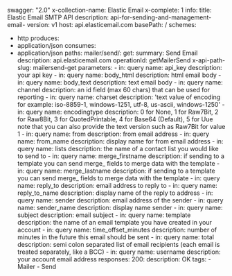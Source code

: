 swagger: "2.0"
x-collection-name: Elastic Email
x-complete: 1
info:
  title: Elastic Email SMTP API
  description: api-for-sending-and-management-email-
  version: v1
host: api.elasticemail.com
basePath: /
schemes:
- http
produces:
- application/json
consumes:
- application/json
paths:
  mailer/send/:
    get:
      summary: Send Email
      description: api.elasticemail.com
      operationId: getMailerSend
      x-api-path-slug: mailersend-get
      parameters:
      - in: query
        name: api_key
        description: your api key
      - in: query
        name: body_html
        description: html email body
      - in: query
        name: body_text
        description: text email body
      - in: query
        name: channel
        description: an id field (max 60 chars) that can be used for reporting
      - in: query
        name: charset
        description: 'text value of encoding for example: iso-8859-1, windows-1251,
          utf-8, us-ascii, windows-1250'
      - in: query
        name: encodingtype
        description: 0 for None, 1 for Raw7Bit, 2 for Raw8Bit, 3 for QuotedPrintable,
          4 for Base64 (Default), 5 for Uue  note that you can also provide the text
          version such as Raw7Bit for value 1
      - in: query
        name: from
        description: from email address
      - in: query
        name: from_name
        description: display name for from email address
      - in: query
        name: lists
        description: the name of a contact list you would like to send to
      - in: query
        name: merge_firstname
        description: if sending to a template you can send merge_ fields to merge
          data with the template
      - in: query
        name: merge_lastname
        description: if sending to a template you can send merge_ fields to merge
          data with the template
      - in: query
        name: reply_to
        description: email address to reply to
      - in: query
        name: reply_to_name
        description: display name of the reply to address
      - in: query
        name: sender
        description: email address of the sender
      - in: query
        name: sender_name
        description: display name sender
      - in: query
        name: subject
        description: email subject
      - in: query
        name: template
        description: the name of an email template you have created in your account
      - in: query
        name: time_offset_minutes
        description: number of minutes in the future this email should be sent
      - in: query
        name: total
        description: semi colon separated list of email recipients (each email is
          treated separately, like a BCC)
      - in: query
        name: username
        description: your account email address
      responses:
        200:
          description: OK
      tags:
      - Mailer
      - Send